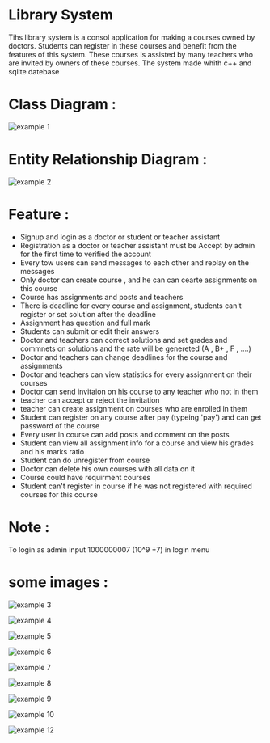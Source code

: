 # Library System 

Tihs library system is a consol application for making a courses owned by doctors.
Students can register in these courses and benefit from the features of this system.
These courses is assisted by many teachers who are invited by owners of these courses.
The system made whith c++ and sqlite datebase

# Class Diagram :

![example 1](https://github.com/abdulkareeme/Library-System/blob/main/LibrarySystemProject/Diagrams/Library%20system%20diagram.jpg)

# Entity Relationship Diagram : 

![example 2](https://github.com/abdulkareeme/Library-System/blob/main/LibrarySystemProject/Diagrams/Library%20System%20ER.jpg)

# Feature :

- Signup and login as a doctor or student or teacher assistant
- Registration as a doctor or teacher assistant must be Accept by admin for the first time to verified the account
- Every tow users can send messages to each other and replay on the messages
- Only doctor can create course , and he can can cearte assignments on this course
- Course has assignments and posts and teachers
- There is deadline for every course and assignment, students can't register or set solution after the deadline
- Assignment has question and full mark 
- Students can submit or edit their answers 
- Doctor and teachers can correct solutions and set grades and commnets on solutions and the rate will be genereted (A , B+ , F , ....)
- Doctor and teachers can change deadlines for the course and assignments 
- Doctor and teachers can view statistics for every assignment on their courses
- Doctor can send invitaion on his course to any teacher who not in them
- teacher can accept or reject the invitation
- teacher can create assignment on courses who are enrolled in them
- Student can register on any course after pay (typeing 'pay') and can get password of the course 
- Every user in course can add posts and comment on the posts 
- Student can view all assignment info for a course and view his grades and his marks ratio
- Student can do unregister from course 
- Doctor can delete his own courses with all data on it
- Course could have requirment courses 
- Student can't register in course if he was not registered with required courses for this course 

# Note : 
To login as admin input 1000000007 (10^9 +7) in login menu

# some images :

![example 3](https://github.com/abdulkareeme/Library-System/blob/main/LibrarySystemProject/Images/Table%20user%20.png)

![example 4](https://github.com/abdulkareeme/Library-System/blob/main/LibrarySystemProject/Images/Table%20assignment.png)

![example 5](https://github.com/abdulkareeme/Library-System/blob/main/LibrarySystemProject/Images/Delete%20course.png)

![example 6](https://github.com/abdulkareeme/Library-System/blob/main/LibrarySystemProject/Images/Assignment%20info.png)

![example 7](https://github.com/abdulkareeme/Library-System/blob/main/LibrarySystemProject/Images/Register.png)

![example 8](https://github.com/abdulkareeme/Library-System/blob/main/LibrarySystemProject/Images/Signup.png)

![example 9](https://github.com/abdulkareeme/Library-System/blob/main/LibrarySystemProject/Images/Login%20as%20admin.png)

![example 10](https://github.com/abdulkareeme/Library-System/blob/main/LibrarySystemProject/Images/Create%20course.png)

![example 12](https://github.com/abdulkareeme/Library-System/blob/main/LibrarySystemProject/Images/View%20solution.png)
